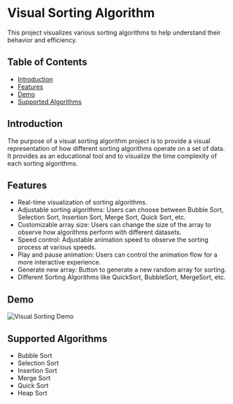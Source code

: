 # Visual Sorting Algorithm

This project visualizes various sorting algorithms to help understand their behavior and efficiency.

## Table of Contents
- [Introduction](#introduction)
- [Features](#features)
- [Demo](#demo)
- [Supported Algorithms](#supported-algorithms)

## Introduction

The purpose of a visual sorting algorithm project is to provide a visual representation of how different sorting algorithms operate on a set of data. 
It provides as an educational tool and to visualize the time complexity of each sorting algorithms.

## Features

- Real-time visualization of sorting algorithms.
- Adjustable sorting algorithms: Users can choose between Bubble Sort, Selection Sort, Insertion Sort, Merge Sort, Quick Sort, etc.
- Customizable array size: Users can change the size of the array to observe how algorithms perform with different datasets.
- Speed control: Adjustable animation speed to observe the sorting process at various speeds.
- Play and pause animation: Users can control the animation flow for a more interactive experience.
- Generate new array: Button to generate a new random array for sorting.
- Different Sorting Algorithms like QuickSort, BubbleSort, MergeSort, etc. 

## Demo

![Visual Sorting Demo](./visual-sorter-test.gif)

## Supported Algorithms

- Bubble Sort
- Selection Sort
- Insertion Sort
- Merge Sort
- Quick Sort
- Heap Sort



